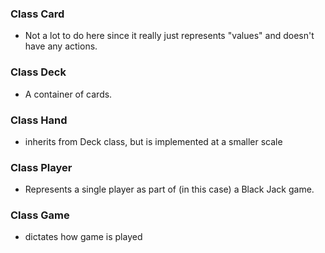 ### Class Card
* Not a lot to do here since it really just represents "values" and doesn't have any actions.

### Class Deck
* A container of cards.

### Class Hand
* inherits from Deck class, but is implemented at a smaller scale

### Class Player
* Represents a single player as part of (in this case) a Black Jack game.

### Class Game
* dictates how game is played
